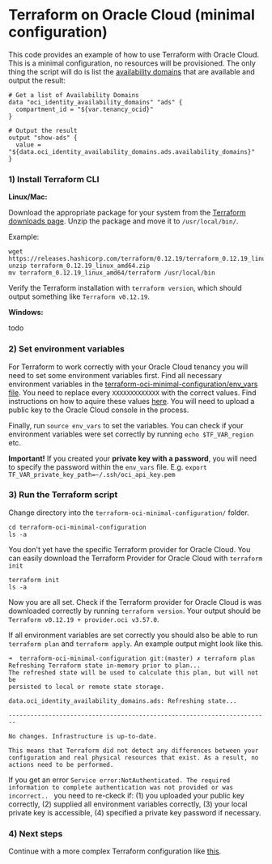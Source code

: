 # Terraform on Oracle Cloud (minimal configuration)

This code provides an example of how to use Terraform with Oracle Cloud. This is a minimal configuration, no resources will be provisioned. The only thing the script will do is list the [availability domains](https://docs.cloud.oracle.com/iaas/Content/GSG/Concepts/concepts.htm) that are available and output the result:

```
# Get a list of Availability Domains
data "oci_identity_availability_domains" "ads" {
  compartment_id = "${var.tenancy_ocid}"
}

# Output the result
output "show-ads" {
  value = "${data.oci_identity_availability_domains.ads.availability_domains}"
}
```

### 1) Install Terraform CLI

**Linux/Mac:**

Download the appropriate package for your system from the [Terraform downloads page](https://www.terraform.io/downloads.html). Unzip the package and move it to `/usr/local/bin/`. 

Example:

```
wget https://releases.hashicorp.com/terraform/0.12.19/terraform_0.12.19_linux_amd64.zip
unzip terraform_0.12.19_linux_amd64.zip
mv terraform_0.12.19_linux_amd64/terraform /usr/local/bin
```

Verify the Terraform installation with `terraform version`, which should output something like `Terraform v0.12.19`.

**Windows:**

todo

### 2) Set environment variables

For Terraform to work correctly with your Oracle Cloud tenancy you will need to set some environment variables first. Find all necessary environment variables in the [terraform-oci-minimal-configuration/env_vars file](env_vars). You need to replace every `XXXXXXXXXXXXX` with the correct values. Find instructions on how to aquire these values [here](https://docs.cloud.oracle.com/iaas/Content/API/Concepts/apisigningkey.htm#Other). You will need to upload a public key to the Oracle Cloud console in the process.

Finally, run `source env_vars` to set the variables. You can check if your environment variables were set correctly by running `echo $TF_VAR_region` etc.

**Important!** If you created your **private key with a password**, you will need to specify the password within the `env_vars` file. E.g. `export TF_VAR_private_key_path=~/.ssh/oci_api_key.pem`

### 3) Run the Terraform script

Change directory into the `terraform-oci-minimal-configuration/` folder.
```
cd terraform-oci-minimal-configuration
ls -a
```
You don't yet have the specific Terraform provider for Oracle Cloud. You can easily download the Terraform Provider for Oracle Cloud with `terraform init`
```
terraform init
ls -a
```
Now you are all set. Check if the Terraform provider for Oracle Cloud is was downloaded correctly by running `terraform version`. Your output should be `Terraform v0.12.19 + provider.oci v3.57.0`. 

If all environment variables are set correctly you should also be able to run `terraform plan` and `terraform apply`. An example output might look like this.

```
➜  terraform-oci-minimal-configuration git:(master) ✗ terraform plan
Refreshing Terraform state in-memory prior to plan...
The refreshed state will be used to calculate this plan, but will not be
persisted to local or remote state storage.

data.oci_identity_availability_domains.ads: Refreshing state...

------------------------------------------------------------------------

No changes. Infrastructure is up-to-date.

This means that Terraform did not detect any differences between your
configuration and real physical resources that exist. As a result, no
actions need to be performed.

```

If you get an error `Service error:NotAuthenticated. The required information to complete authentication was not provided or was incorrect.. ` you need to re-ckeck if: (1) you uploaded your public key correctly, (2) supplied all environment variables correctly, (3) your local private key is accessible, (4) specified a private key password if necessary.

### 4) Next steps

Continue with a more complex Terraform configuration like [this](https://github.com/alpsteam/terraform-oci-simple-webserver).
